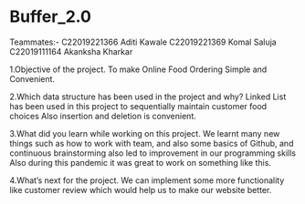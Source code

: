 # Buffer_2.0

Teammates:- 
C22019221366  Aditi Kawale
C22019221369  Komal Saluja
C22019111164  Akanksha Kharkar

1.Objective of the project.
  To make Online Food Ordering Simple and Convenient.

2.Which data structure has been used in the project and why?
  Linked List has been used in this project to sequentially maintain customer food choices
  Also insertion and deletion is convenient.

3.What did you learn while working on this project.
  We learnt many new things such as how to work with team, and also some basics of Github,
  and continuous brainstorming also led to improvement in our programming skills
  Also during this pandemic it was great to work on something like this.

4.What’s next for the project.
  We can implement some more functionality like customer review which would help us to make our website better.




